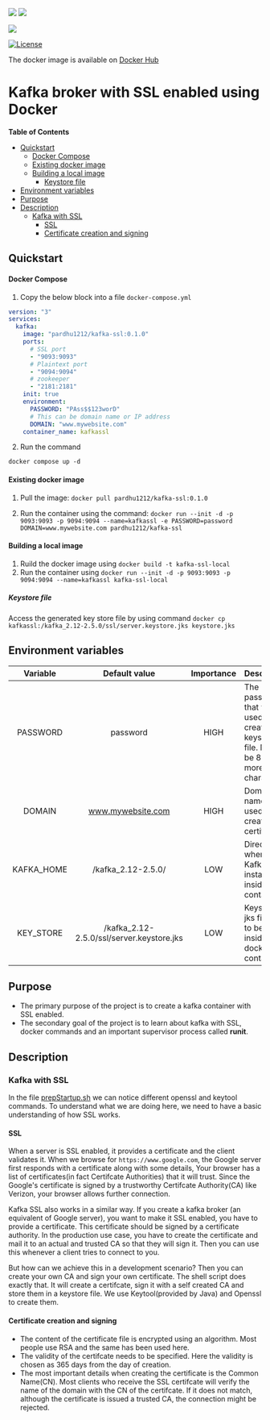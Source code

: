 ![](https://github.com/PardhuMadipalli/kafka-ssl-docker/workflows/Publish%20Docker%20image/badge.svg)  ![](https://github.com/PardhuMadipalli/kafka-ssl-docker/workflows/Shellcheck/badge.svg) 

![](https://img.shields.io/docker/pulls/pardhu1212/kafka-ssl?color=brightgreen&label=Docker%20Pulls&logo=Docker)

[![License](https://img.shields.io/badge/License-Apache%202.0-blue.svg)](https://opensource.org/licenses/Apache-2.0)

The docker image is available on [Docker Hub](https://hub.docker.com/r/pardhu1212/kafka-ssl:0.1.0)


# Kafka broker with SSL enabled using Docker
<!-- START doctoc generated TOC please keep comment here to allow auto update -->
<!-- DON'T EDIT THIS SECTION, INSTEAD RE-RUN doctoc TO UPDATE -->
**Table of Contents**

- [Quickstart](#quickstart)
    - [Docker Compose](#docker-compose)
    - [Existing docker image](#existing-docker-image)
    - [Building a local image](#building-a-local-image)
      - [Keystore file](#keystore-file)
- [Environment variables](#environment-variables)
- [Purpose](#purpose)
- [Description](#description)
  - [Kafka with SSL](#kafka-with-ssl)
    - [SSL](#ssl)
    - [Certificate creation and signing](#certificate-creation-and-signing)

<!-- END doctoc generated TOC please keep comment here to allow auto update -->
    
## Quickstart

#### Docker Compose
1. Copy the below block into a file `docker-compose.yml`

```Yaml
version: "3"
services:
  kafka:
    image: "pardhu1212/kafka-ssl:0.1.0"
    ports:
      # SSL port
      - "9093:9093"
      # Plaintext port
      - "9094:9094"
      # zookeeper
      - "2181:2181"
    init: true
    environment:
      PASSWORD: "PAss$$123worD"
      # This can be domain name or IP address
      DOMAIN: "www.mywebsite.com"
    container_name: kafkassl
```
2. Run the command 
```Shell
docker compose up -d
```

#### Existing docker image

 
1. Pull the image: 
`docker pull pardhu1212/kafka-ssl:0.1.0`

2. Run the container using the command: 
`docker run --init -d -p 9093:9093 -p 9094:9094 --name=kafkassl -e PASSWORD=password DOMAIN=www.mywebsite.com pardhu1212/kafka-ssl`

#### Building a local image
 
1. Ruild the docker image using 
`docker build -t kafka-ssl-local`
2. Run the container using
`docker run --init -d -p 9093:9093 -p 9094:9094 --name=kafkassl kafka-ssl-local`

##### Keystore file
Access the generated key store file by using command `docker cp kafkassl:/kafka_2.12-2.5.0/ssl/server.keystore.jks keystore.jks`


## Environment variables

| Variable   | Default value                             | Importance | Description                                                                                | 
|:----------:|:-----------------------------------------:|:----------:|:-------------------------------------------------------------------------------------------|
| PASSWORD   | password                                  | HIGH       | The password that will be used to create keystore file. Must be 8 or more characters.      |
| DOMAIN     | www.mywebsite.com                         | HIGH       | Domain name to be used while creating the certificate.                                     |
| KAFKA_HOME | /kafka_2.12-2.5.0/                        | LOW        | Directory where Kafka is installed inside the container.                                   |
| KEY_STORE  | /kafka_2.12-2.5.0/ssl/server.keystore.jks | LOW        | Keystore jks file path to be used inside docker container.                                 | 



## Purpose
- The primary purpose of the project is to create a kafka container with SSL enabled.
- The secondary goal of the project is to learn about kafka with SSL, docker commands and an important supervisor process called **runit**.

## Description

### Kafka with SSL

In the file [prepStartup.sh](https://github.com/PardhuMadipalli/kafka-ssl-docker/blob/master/prepStartup.sh) we can notice different openssl and keytool commands. To understand what we are doing here, we need to have a basic understanding of how SSL works.

#### SSL
When a server is SSL enabled, it provides a certificate and the client validates it. When we browse for `https://www.google.com`, the Google server first responds with a certificate along with some details,
Your browser has a list of certificates(in fact Certifcate Authorities) that it will trust. Since the Google's certificate is signed by a trustworthy Certifcate Authority(CA) like Verizon, your browser allows further connection.

Kafka SSL also works in a similar way. If you create a kafka broker (an equivalent of Google server), you want to make it SSL enabled, you have to provide a certificate. This certificate should be signed by a certificate authority.
In the production use case, you have to create the certificate and mail it to an actual and trusted CA so that they will sign it. Then you can use this whenever a client tries to connect to you.

But how can we achieve this in a development scenario? Then you can create your own CA and sign your own certificate. The shell script does exactly that. It will create a certifcate, sign it with a self created CA
and store them in a keystore file. We use Keytool(provided by Java) and Openssl to create them.

#### Certificate creation and signing

- The content of the certificate file is encrypted using an algorithm. Most people use RSA and the same has been used here.
- The validity of the certifcate needs to be specified. Here the validity is chosen as 365 days from the day of creation.
- The most important details when creating the certificate is the Common Name(CN). Most clients who receive the SSL certifcate will 
verify the name of the domain with the CN of the certifcate. If it does not match, although the certificate is issued a 
trusted CA, the connection might be rejected.
